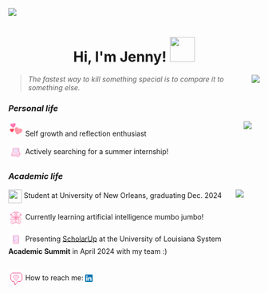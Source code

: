 ![](https://i.pinimg.com/originals/9c/a1/e5/9ca1e556e51c25031e462bcc02e42d6a.jpg)

<h1 align="center">Hi, I'm Jenny! <img src="https://64.media.tumblr.com/93b94b02cf5a55c5f0fe560a7786eceb/tumblr_mjmelbZnz71rzy67oo1_500.gifv" width="50" height="50" ></h1>
<img align="right" height="150" src="https://i.pinimg.com/originals/df/1f/9a/df1f9af831a6108cca907d447dcf76b8.png"/>

>*The fastest way to kill something special is to compare it to something else.*

### _Personal life_
<p><img align="right" height="150" src="https://i.pinimg.com/originals/08/89/8b/08898b68899869874bf3d3405731bba1.jpg"/>
<img src= "images/triplehearts" width="30" height="30">   Self growth and reflection enthusiast

<img src="images/pc" width="30" height="30" align="center"> Actively searching for a summer internship!
</p>

### _Academic life_
<p><img align="right" height="150" src="https://i.pinimg.com/originals/cb/0b/c6/cb0bc66247b94a7702b02e8dda7c0556.jpg"/>
<img src="https://i.pinimg.com/originals/4b/4e/53/4b4e535acabd60f52b43f19f8091ca1d.gif" width="27" height="27" align="center">   Student at University of New Orleans, graduating Dec. 2024

<img src="images/teddy" width="30" height="30" align="center">  Currently learning artificial intelligence mumbo jumbo!

<img src="images/gameboy" width="30" height="30" align="center">  Presenting [ScholarUp](https://github.com/Jenspi/ScholarUp) at the University of Louisiana System **Academic Summit** in April 2024 with my team :)
</p>

<br><img src="images/msg" width="30" height="30" align="center"> How to reach me: <a href="https://www.linkedin.com/in/jenspi/"><img src="/images/LinkedIn.png"
                                                                                         width="15"
                                                                                         height="15"
                                                                                         align="center"></a>

